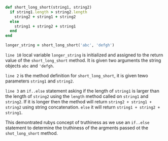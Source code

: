 ```ruby
def short_long_short(string1, string2)
  if string1.length > string2.length
    string2 + string1 + string2
  else
    string1 + string2 + string1
  end
end
​
longer_string = short_long_short('abc', 'defgh')
```

`line 10` local variable `longer_string` is initialized and assigned to the return value of the `short_long_short` method. It is given two arguments the string objects `abc` and `'defgh`. 

`line 2` is the method definition for `short_long_short`, it is given tewo parameters `string1` and `string2`.

`line 3` an `if..else` statement asking if the length of `string1` is larger than the length of `string2` using the `length` method called on `string1` and `string2`. If it is longer then the method will return `string2 + string1 + string2` using string concatenation. `else` it will return `string1 + string2 + string1`.

This demontrated rubys concept of truthiness as we use an `if..else` statement to determine the truthiness of the argments passed ot the `shot_long_short` method.